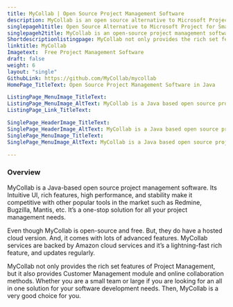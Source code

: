 ```yaml
---
title: MyCollab | Open Source Project Management Software
description: MyCollab is an open source alternative to Microsoft Project. Its one of the best open source project management software for small and medium business.
singlepageh1title: Open Source Alternative to Microsoft Project for Small and Medium Business
singlepageh2title: MyCollab is an open-source project management software with a clean and elegant design. It lets you collaborate with your team in realtime.
Shortdescriptionlistingpage: MyCollab not only provides the rich set features of Project Management, but it also provides Customer Management module and online collaboration methods.
linktitle: MyCollab
Imagetext:  Free Project Management Software 
draft: false
weight: 6
layout: "single"
GithubLink: https://github.com/MyCollab/mycollab
HomePage_TitleText: Open Source Project Management Software in Java

ListingPage_MenuImage_TitleText: 
ListingPage_MenuImage_AltText: MyCollab is a Java based open source project management software
ListingPage_Link_TitleText: 

SinglePage_HeaderImage_TitleText: 
SinglePage_HeaderImage_AltText: MyCollab is a Java based open source project management software
SinglePage_MenuImage_TitleText: 
SinglePage_MenuImage_AltText: MyCollab is a Java based open source project management software

---
```

### **Overview**

MyCollab is a Java-based open source project management software. Its Intuitive UI, rich features, high performance, and stability make it competitive with other popular tools in the market such as Redmine, Bugzilla, Mantis, etc. It’s a one-stop solution for all your project management needs.

Even though MyCollab is open-source and free. But, they do have a hosted cloud version. And, it comes with lots of advanced features. MyCollab services are backed by Amazon cloud services and it’s a lightning-fast rich feature, and updates regularly.

MyCollab not only provides the rich set features of Project Management, but it also provides Customer Management module and online collaboration methods. Whether you are a small team or large if you are looking for an all in one solution for your software development needs. Then, MyCollab is a very good choice for you.
